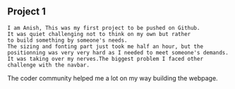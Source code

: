 
## Project 1

    I am Anish, This was my first project to be pushed on Github.
    It was quiet challenging not to think on my own but rather 
    to build something by someone's needs.
    The sizing and fonting part just took me half an hour, but the positionning was very very hard as I needed to meet someone's demands. It was taking over my nerves.The biggest problem I faced other challenge with the navbar.
The coder community helped me a lot on my way building the webpage.

